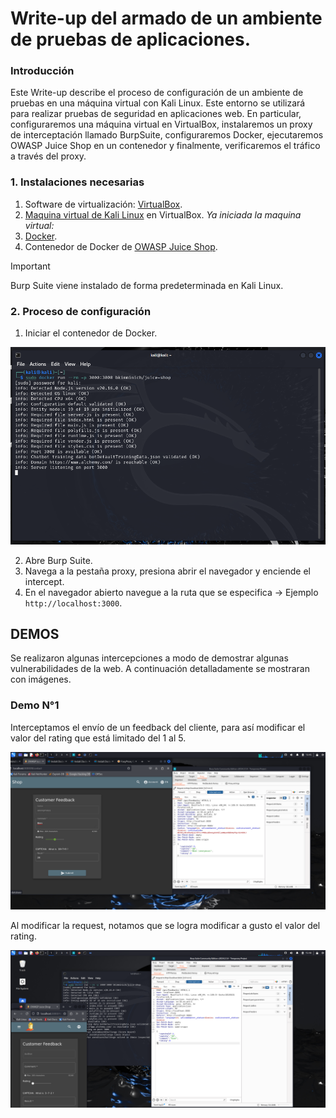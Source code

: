 # Write-up del armado de un ambiente de pruebas de aplicaciones. 

### Introducción
Este Write-up describe el proceso de configuración de un ambiente de pruebas en una máquina virtual con Kali Linux. Este entorno se utilizará para realizar pruebas de seguridad en aplicaciones web. En particular, configuraremos una máquina virtual en VirtualBox, instalaremos un proxy de interceptación llamado BurpSuite, configuraremos Docker, ejecutaremos OWASP Juice Shop en un contenedor y finalmente, verificaremos el tráfico a través del proxy.

### 1. Instalaciones necesarias
  1. Software de virtualización: [VirtualBox](https://www.virtualbox.org/wiki/Downloads).
  2. [Maquina virtual de Kali Linux](https://www.kali.org/get-kali/#kali-virtual-machines) en VirtualBox.
*Ya iniciada la maquina virtual:*
  4. [Docker](https://docs.docker.com/desktop/install/linux-install/).
  5. Contenedor de Docker de [OWASP Juice Shop](https://hub.docker.com/r/bkimminich/juice-shop).

>[!IMPORTANT]
   >Burp Suite viene instalado de forma predeterminada en Kali Linux.

### 2. Proceso de configuración  
  1. Iniciar el contenedor de Docker.     

![Iniciando contenedor](/assets/iniciando.png)

  2. Abre Burp Suite.
  3. Navega a la pestaña proxy, presiona abrir el navegador y enciende el intercept.
  4. En el navegador abierto navegue a la ruta que se especifica -> Ejemplo `http://localhost:3000`.


## DEMOS
Se realizaron algunas intercepciones a modo de demostrar algunas vulnerabilidades de la web. A continuación detalladamente se mostraran con imágenes.

### Demo N°1
Interceptamos el envío de un feedback del cliente, para así modificar el valor del rating que está limitado del 1 al 5. 

![Interceptando petición](/assets/interceptor.png "Petición del envio del formulario")

Al modificar la request, notamos que se logra modificar a gusto el valor del rating.

![Modificando rating](/assets/rating0.png)

